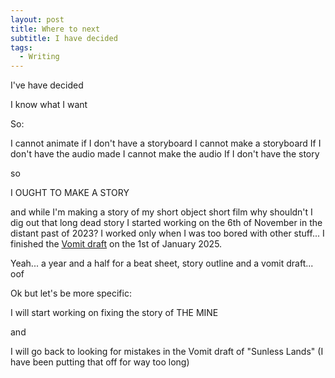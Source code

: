 ```yaml
---
layout: post
title: Where to next
subtitle: I have decided
tags:
  - Writing
---
```

I've have decided

I know what I want


So:

I cannot animate if I don't have a storyboard
I cannot make a storyboard If I don't have the audio made
I cannot make the audio If I don't have the story


so

I OUGHT TO MAKE A STORY

and while I'm making a story of my short object short film why shouldn't I dig out that long dead story I started working on the 6th of November in the distant past of 2023? I worked only when I was too bored with other stuff... I finished the [Vomit draft](https://www.reddit.com/r/Screenwriting/comments/qwf3ls/what_is_a_vomit_draft/) on the 1st of January 2025.

Yeah... a year and a half for a beat sheet, story outline and a vomit draft... oof


Ok but let's be more specific:


I will start working on fixing the story of THE MINE 

and

I will go back to looking for mistakes in the Vomit draft of "Sunless Lands" (I have been putting that off for way too long)






